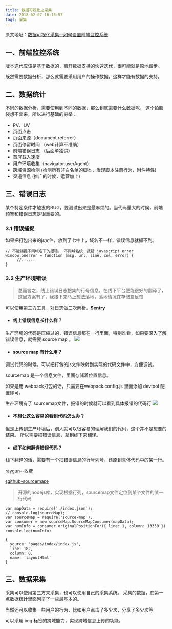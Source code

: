 ```yaml
---
title: 数据可视化之采集
date: 2018-02-07 16:15:57
tags: 采集
---
```


原文地址：[数据可视化采集--如何设置前端监控系统](http://www.cnblogs.com/yexiaochai/p/6246490.html)

## 一、前端监控系统
版本迭代应该是基于数据的，离开数据支持的快速迭代，很可能就是原地踏步。

既然需要数据分析，那么就需要采用用户的操作数据，这样才能有数据的支持。

## 二、数据统计
不同的数据分析，需要使用到不同的数据，那么到底需要什么数据呢， 这个拍脑袋想不出来，所以进行基础的穷举：

- PV、UV
- 页面点击 
- 页面来源（document.referrer）
- 页面停留时间 （web计算不准确）
- 前端错误日志 （后面单独讲）
- 首屏载入速度
- 用户环境收集（navigator.userAgent）
- 跨域资源检测 (检测所有非白名单的脚本，发现脚本注册行为，附件特性)
- 渠道信息 (推广的时候，运营加上)



## 三、错误日志
某个特定条件才触发的BUG，要测试出来是最麻烦的。当代码量大的时候，前端预警和错误日志是很重要的。

### 3.1 错误捕捉 

如果把打包出来的js文件，放到了七牛上，域名不一样，错误信息就抓不到。
```
// 不能捕捉不同域名下的报错， 不同域名统一报错 javascript error 
window.onerror = function (msg, url, line, col, error) {
     //......
}

```

### 3.2 生产环境错误

>总而言之，线上错误日志搜集的行号信息，在线下平台便能很好的翻译了，这里方案有了，我接下来马上想法落地，落地情况在存储篇反馈

可以使用第三方工具，对日志做二次解析。**Sentry**

- #### 线上错误信息长什么样？
生产环境的代码是压缩过的，错误信息都在一行里面，特别难看，如果要深入了解错误信息，就需要 source map 。
![](https://ws1.sinaimg.cn/large/006tNc79gy1fo7x2ha9x3j319i0h241f.jpg)


- #### source map 有什么用？
调试代码的时候，可以把打包的js文件映射到实际的代码文件中，方便调试。

sourcemap 是一个信息文件，里面存储着位置信息。 

如果是用 webpack打包的话，只需要在webpack.config.js 里面添加 devtool 配置即可。

生产环境有了 sourcemap文件，报错的时候就可以看到具体报错的代码行
![](https://ws1.sinaimg.cn/large/006tNc79gy1fo7xqvttsjj30zw0dkmyk.jpg)

- #### 不想让这么容易的看到代码怎么办？
但是上传到生产环境后，别人就可以很容易的理解我们的代码，这个并不是想要的结果。 所以需要把错误信息，拿到线下来翻译。

- #### 线下如何翻译错误代码？
线下翻译的话，需要有一个把错误信息的行号列号，还原到具体代码中的某一行。

[raygun--收费](https://raygun.com/sourcemaps)

[《github-sourcemap》](https://github.com/mozilla/source-map)
>开源的nodejs库，实现根据行列，sourcemap文件定位到某个文件的某一行代码

```
var mapData = require('./index.json');
// console.log(sourceMap);
var sourceMap = require('source-map');
var consumer = new sourceMap.SourceMapConsumer(mapData);
var numInfo = consumer.originalPositionFor({ line: 1, column: 13330 })
console.log(numInfo)
```

```
{ 
  source: 'pages/index/index.js',
  line: 182,
  column: 0,
  name: 'layoutHtml' 
}
```


## 三、数据采集
采集可以使用第三方来采集，也可以使用自己的采集系统。 采集的数据，在第一点数据统计里面列举了一些最基本的。

当然还可以收集一些用户的行为，比如用户点击了多少次，分享了多少次等

可以采用 img 标签的跨域能力，实现跨域信息上传的功能。